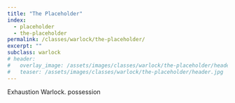 ```yaml
---
title: "The Placeholder"
index:
  - placeholder
  - the-placeholder
permalink: /classes/warlock/the-placeholder/
excerpt: ""
subclass: warlock
# header:
#   overlay_image: /assets/images/classes/warlock/the-placeholder/header.png
#   teaser: /assets/images/classes/warlock/the-placeholder/header.jpg
---
```

Exhaustion Warlock.
possession
